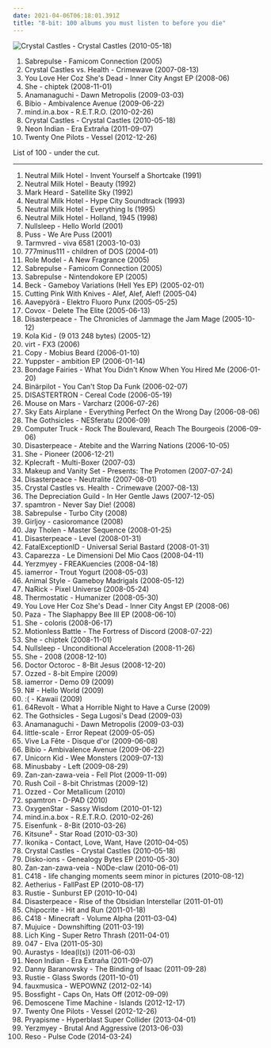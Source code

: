 ```yaml
---
date: 2021-04-06T06:18:01.391Z
title: "8-bit: 100 albums you must listen to before you die"
---
```

![Crystal Castles - Crystal Castles (2010-05-18)](http://coverartarchive.org/release/a432a420-f374-4556-8421-b4ea097c7fe9/8216508553-500.jpg "Crystal Castles - Crystal Castles (2010-05-18)")
<ol class="albums">
<li data-cover="http://coverartarchive.org/release/de7fa22f-59ea-4a13-9794-ef103e9b8c62/6758388835-500.jpg" data-tags="8-bit, breakcore, chiptune" role="button">Sabrepulse - Famicom Connection (2005)</li>
<li data-cover="https://via.placeholder.com/450" data-tags="electronic" role="button">Crystal Castles vs. Health - Crimewave (2007-08-13)</li>
<li data-cover="https://img.discogs.com/U_5rWV9yNYghAXMnbh3EoIHCee4=/fit-in/600x600/filters:strip_icc():format(jpeg):mode_rgb():quality(90)/discogs-images/R-1527680-1226225702.jpeg.jpg" data-tags="electronica, nintendo, 8-bit, new rave, bitpop, digital punk" role="button">You Love Her Coz She's Dead - Inner City Angst EP (2008-06)</li>
<li data-cover="http://coverartarchive.org/release/9ade91c4-67e2-4f3b-a52d-0be0653548d5/6709617117-500.jpg" data-tags="electronic, chiptune" role="button">She - chiptek (2008-11-01)</li>
<li data-cover="http://coverartarchive.org/release/d6e602eb-97e5-42ca-919b-37c2ea510bad/2060277808-500.jpg" data-tags="chiptune, bitpop" role="button">Anamanaguchi - Dawn Metropolis (2009-03-03)</li>
<li data-cover="https://img.discogs.com/7Q19HQREynIVkQxS6HzNd3gDI7w=/fit-in/600x600/filters:strip_icc():format(jpeg):mode_rgb():quality(90)/discogs-images/R-2735449-1405398601-5788.jpeg.jpg" data-tags="idm, folk, experimental, contemporary folk, abstract hip hop" role="button">Bibio - Ambivalence Avenue (2009-06-22)</li>
<li data-cover="http://coverartarchive.org/release/0063c6b9-5376-36c8-9b51-a053ebbb270c/2097577050-500.jpg" data-tags="8-bit, chiptune" role="button">mind.in.a.box - R.E.T.R.O. (2010-02-26)</li>
<li data-cover="http://coverartarchive.org/release/a432a420-f374-4556-8421-b4ea097c7fe9/8216508553-500.jpg" data-tags="electronic" role="button">Crystal Castles - Crystal Castles (2010-05-18)</li>
<li data-cover="http://coverartarchive.org/release/80418cea-5f7e-48b9-a7de-d58175e51531/18047710272-500.jpg" data-tags="synthpop, electronic, chillwave" role="button">Neon Indian - Era Extraña (2011-09-07)</li>
<li data-cover="http://coverartarchive.org/release/77f25b0b-bb51-44fb-b7b5-9c5c391769dd/7221126832-500.jpg" data-tags="alternative" role="button">Twenty One Pilots - Vessel (2012-12-26)</li>
</ol>
List of 100 - under the cut.
<!-- more -->

_________________

<ol class="albums">
<li data-cover="http://coverartarchive.org/release/aa63a5bd-d36a-43a3-a622-c813e72da497/14482581925-500.jpg" data-tags="lo-fi" role="button">
Neutral Milk Hotel - Invent Yourself a Shortcake (1991)
</li>
<li data-cover="http://coverartarchive.org/release/1b18ea3b-59e5-43c5-b0c5-fceddd285109/7950065085-500.jpg" data-tags="rock" role="button">
Neutral Milk Hotel - Beauty (1992)
</li>
<li data-cover="https://img.discogs.com/rmFizOowKwpeX1eprL1WLZZR8hc=/fit-in/600x888/filters:strip_icc():format(jpeg):mode_rgb():quality(90)/discogs-images/R-12331262-1533332807-5148.jpeg.jpg" data-tags="noise, trance, classic rock, metal, french, electropop, indie, pop, rockabilly, rock, 80s, british, alternative, hard, brutal, grindcore, hardcore, swedish, emo, folk, rap, grime, dubstep, electro, dance, c, australian, canada, queen, lalala, cheese, lo-fi, blue-eyed soul, new wave, dance-pop, americana, chamber pop, post-punk, adult contemporary, new age, techno, house, scottish, canadian, ska, 8-bit, new zealand, 90s, russian, sunday, jpop, mashup, argentina, dream pop, american, chiptune, g, eu, radio, cronica, spoken word, covers, k, aor, lazytown, bagpipes, hype, political, space rock, christian, christian rock, german, sarcasm, new weird america, geek, humour, glam rock, deep house, breakcore, youtube, frogs, nintendocore, greek, eurodance, gospel, kiwi, podcast, humor, anime, new jack swing, novelty, activist, pagan, doo-wop" role="button">
Mark Heard - Satellite Sky (1992)
</li>
<li data-cover="https://img.discogs.com/slklL0Cxb9J9P82vkxUZpTx2T_I=/fit-in/600x594/filters:strip_icc():format(jpeg):mode_rgb():quality(90)/discogs-images/R-2098709-1600626023-2654.png.jpg" data-tags="rock, lo-fi" role="button">
Neutral Milk Hotel - Hype City Soundtrack (1993)
</li>
<li data-cover="https://img.discogs.com/MomQPvUrJUxe4ajEGkeW_dkZ1w4=/fit-in/600x600/filters:strip_icc():format(jpeg):mode_rgb():quality(90)/discogs-images/R-536252-1167768415.jpeg.jpg" data-tags="lo-fi" role="button">
Neutral Milk Hotel - Everything Is (1995)
</li>
<li data-cover="http://coverartarchive.org/release/fa031f89-19af-4962-9a75-734a56568e00/3326083723-500.jpg" data-tags="trance, black metal, metal, electronic, electronica, pop, rock, punk, alternative, hardcore, electro, dance, happy, techno, 8-bit, idm, drum and bass, club, chiptune, punk rock, breakcore, happy hardcore, speedcore, gabber, furry, synthcore, vulpvibe, renard v, homelesstaco" role="button">
Neutral Milk Hotel - Holland, 1945 (1998)
</li>
<li data-cover="http://coverartarchive.org/release/49d4b5fc-16a1-48f7-8b24-c0b85e89e16c/4586030713-500.jpg" data-tags="chiptune" role="button">
Nullsleep - Hello World (2001)
</li>
<li data-cover="http://coverartarchive.org/release/35e56c2b-ec70-4dd2-80ab-e78591b82256/21841992268-500.jpg" data-tags="8-bit, 00s, sweden, mein quitschiger leiherkasten" role="button">
Puss - We Are Puss (2001)
</li>
<li data-cover="https://img.discogs.com/XiBOcDuA1QK935sf7SLiWhDeAIg=/fit-in/600x600/filters:strip_icc():format(jpeg):mode_rgb():quality(90)/discogs-images/R-194223-1276971234.jpeg.jpg" data-tags="industrial, rhythmic noise, ad noiseam" role="button">
Tarmvred - viva 6581 (2003-10-03)
</li>
<li data-cover="http://coverartarchive.org/release/64e3ab24-cb54-4828-83bf-a98f950d5633/1003890682-500.jpg" data-tags="electronica, 8-bit, russian, nintendocore, videogamecore, russian 8 bit" role="button">
777minus111 - children of DOS (2004-01)
</li>
<li data-cover="http://coverartarchive.org/release/34869804-4a0c-42e4-92da-ed103977d889/3886924542-500.jpg" data-tags="electronic, 8-bit" role="button">
Role Model - A New Fragrance (2005)
</li>
<li data-cover="http://coverartarchive.org/release/de7fa22f-59ea-4a13-9794-ef103e9b8c62/6758388835-500.jpg" data-tags="8-bit, breakcore, chiptune" role="button">
Sabrepulse - Famicom Connection (2005)
</li>
<li data-cover="http://coverartarchive.org/release/7c97f328-00e6-4857-8f35-6718ffe76332/6758407243-500.jpg" data-tags="breakcore" role="button">
Sabrepulse - Nintendokore EP (2005)
</li>
<li data-cover="http://coverartarchive.org/release/501044fc-eb3e-425d-9d21-395919a6025c/5795084940-500.jpg" data-tags="beck" role="button">
Beck - Gameboy Variations (Hell Yes EP) (2005-02-01)
</li>
<li data-cover="https://via.placeholder.com/450" data-tags="cybergrind, grindcore, experimental, nintendocore" role="button">
Cutting Pink With Knives - Alef, Alef, Alef! (2005-04)
</li>
<li data-cover="http://coverartarchive.org/release/3160c670-8643-4480-a606-3f17c4c7ed69/6618973788-500.jpg" data-tags="psytrance" role="button">
Aavepyörä - Elektro Fluoro Punx (2005-05-25)
</li>
<li data-cover="https://img.discogs.com/esjDrIUAot-PHKj3SqWKaM8Nn8Y=/fit-in/160x143/filters:strip_icc():format(jpeg):mode_rgb():quality(90)/discogs-images/R-524935-1127507192.gif.jpg" data-tags="electronic, electronica, 8-bit, chiptune, bitpop" role="button">
Covox - Delete The Elite (2005-06-13)
</li>
<li data-cover="https://img.discogs.com/ZkxAwBJL7TL4dCrHMwBSY2qf0mY=/fit-in/550x550/filters:strip_icc():format(jpeg):mode_rgb():quality(90)/discogs-images/R-3523027-1333806253.png.jpg" data-tags="8-bit" role="button">
Disasterpeace - The Chronicles of Jammage the Jam Mage (2005-10-12)
</li>
<li data-cover="http://coverartarchive.org/release/5eb1047f-6523-4ee1-aab8-35ed920bae4a/4709728768-500.jpg" data-tags="8bit" role="button">
Kola Kid - (9 013 248 bytes) (2005-12)
</li>
<li data-cover="http://coverartarchive.org/release/8bb48bf2-0997-4f30-b4cb-78f687b5f7d7/5590637502-500.jpg" data-tags="progressive metal, 8-bit, chiptune, chipmusic, free download, 8bitpeoples, vgm, chip metal, chip rock, progressive chiptune" role="button">
virt - FX3 (2006)
</li>
<li data-cover="http://coverartarchive.org/release/701557d3-f3b8-443c-b4a6-820c4893720a/27017953798-500.jpg" data-tags="electronic" role="button">
Copy - Mobius Beard (2006-01-10)
</li>
<li data-cover="http://coverartarchive.org/release/009ccfff-ee19-4b40-bd30-928b1dddc65a/1322242321-500.jpg" data-tags="electronic, idm" role="button">
Yuppster - ambition EP (2006-01-14)
</li>
<li data-cover="https://img.discogs.com/8c2Kz7Nc_CYFaSKF37ayZaRIQqw=/fit-in/300x300/filters:strip_icc():format(jpeg):mode_rgb():quality(90)/discogs-images/R-689090-1147966352.jpeg.jpg" data-tags="electronic" role="button">
Bondage Fairies - What You Didn't Know When You Hired Me (2006-01-20)
</li>
<li data-cover="http://coverartarchive.org/release/ce40cdb1-a562-4fd8-a269-9269f98d4124/1087404314-500.jpg" data-tags="chiptune, jamendo, bitpop" role="button">
Binärpilot - You Can't Stop Da Funk (2006-02-07)
</li>
<li data-cover="https://via.placeholder.com/450" data-tags="electronica, ambient, prog, techno, 8-bit, idm, chiptune, progressive, ambient idm, ambient techno, progressive electronica, melodic idm, progtronica, chiptronica" role="button">
DISASTERTRON - Cereal Code (2006-05-19)
</li>
<li data-cover="https://img.discogs.com/28gLKev_TwNejFuE-TiPaIhRMU4=/fit-in/600x532/filters:strip_icc():format(jpeg):mode_rgb():quality(90)/discogs-images/R-932399-1277418871.jpeg.jpg" data-tags="experimental" role="button">
Mouse on Mars - Varcharz (2006-07-26)
</li>
<li data-cover="http://coverartarchive.org/release/b52588bb-9462-40a5-beb4-9c6299028fef/11694986871-500.jpg" data-tags="hardcore, nintendocore, metalcore, experimental, post-hardcore" role="button">
Sky Eats Airplane - Everything Perfect On the Wrong Day (2006-08-06)
</li>
<li data-cover="http://coverartarchive.org/release/3c428fe4-d8db-4a80-8fc3-290aa9ea6ca6/5929326396-500.jpg" data-tags="8-bit, chiptune, 8-bit goth" role="button">
The Gothsicles - NESferatu (2006-09)
</li>
<li data-cover="http://coverartarchive.org/release/c51d1c4b-d65b-4f75-9497-61bdc35cc28e/8596483575-500.jpg" data-tags="electro, circuit bending, garage" role="button">
Computer Truck - Rock The Boulevard, Reach The Bourgeois (2006-09-06)
</li>
<li data-cover="http://coverartarchive.org/release/b53aa824-1e68-44eb-aedd-af0a2f1d7b98/3677936763-500.jpg" data-tags="8-bit" role="button">
Disasterpeace - Atebite and the Warring Nations (2006-10-05)
</li>
<li data-cover="http://coverartarchive.org/release/8e16dcdd-de40-46b5-82c9-949341bbc160/6710013824-500.jpg" data-tags="electronic, chiptune" role="button">
She - Pioneer (2006-12-21)
</li>
<li data-cover="http://coverartarchive.org/release/3587bde3-7eee-4bf2-b751-586e4df550a1/3886926937-500.jpg" data-tags="trance, electronica, fusion, tech house, 8-bit, idm, chiptune, progressive trance, goa, psytrance, electro-techno, neo-psychedelia, darkpsy, chipmusic, hard trance, electro-house, chip trance, chip techno, chiptronica, progressive chiptune, chip fusion" role="button">
Kplecraft - Multi-Boxer (2007-03)
</li>
<li data-cover="http://coverartarchive.org/release/aff637a8-d11c-41cf-a0fb-321e7a949d45/27685193007-500.jpg" data-tags="electronic, 8-bit, chiptune" role="button">
Makeup and Vanity Set - Presents: The Protomen (2007-07-24)
</li>
<li data-cover="http://coverartarchive.org/release/52f42ee6-cd97-4ab7-abb4-a83bab4924e2/3677917390-500.jpg" data-tags="8-bit" role="button">
Disasterpeace - Neutralite (2007-08-01)
</li>
<li data-cover="https://via.placeholder.com/450" data-tags="electronic" role="button">
Crystal Castles vs. Health - Crimewave (2007-08-13)
</li>
<li data-cover="http://coverartarchive.org/release/77a76a41-0893-4107-9085-aa71191f30ef/15479004276-500.jpg" data-tags="shoegaze, electronic" role="button">
The Depreciation Guild - In Her Gentle Jaws (2007-12-05)
</li>
<li data-cover="https://img.discogs.com/k5cjajImifWAbrZFZLfK0T7QgP4=/fit-in/400x400/filters:strip_icc():format(jpeg):mode_rgb():quality(90)/discogs-images/R-1752382-1241054224.jpeg.jpg" data-tags="electronic, 8bit, 8-bit, chiptune, capcom, megaman, chrono trigger" role="button">
spamtron - Never Say Die! (2008)
</li>
<li data-cover="http://coverartarchive.org/release/fbdabeee-669a-40c9-b4af-7bb587e38cf4/11102006899-500.jpg" data-tags="8-bit" role="button">
Sabrepulse - Turbo City (2008)
</li>
<li data-cover="http://coverartarchive.org/release/985187e6-482c-4b54-a158-15a0cd38f9df/6510177665-500.jpg" data-tags="electronic, electronica, 8-bit, chiptune, 8 bit, free download" role="button">
Girljoy - casioromance (2008)
</li>
<li data-cover="https://img.discogs.com/AHiO_jApB_JvPu3OWvEwS_znQGY=/fit-in/400x400/filters:strip_icc():format(jpeg):mode_rgb():quality(90)/discogs-images/R-1629694-1233247336.gif.jpg" data-tags="electropop, progressive rock, prog, 8-bit, chiptune, progressive, electrorock, prog pop, chip rock, electroprog" role="button">
Jay Tholen - Master Sequence (2008-01-25)
</li>
<li data-cover="https://img.discogs.com/K0DEDa1Dl_ANvDKPTQn0fFIv7M0=/fit-in/600x600/filters:strip_icc():format(jpeg):mode_rgb():quality(90)/discogs-images/R-1384280-1402024140-1626.jpeg.jpg" data-tags="8-bit, chiptune, progressive electronica" role="button">
Disasterpeace - Level (2008-01-31)
</li>
<li data-cover="https://img.discogs.com/KYrg8qOYYG8ObYJpPIZ6TaLb_n0=/fit-in/200x200/filters:strip_icc():format(jpeg):mode_rgb():quality(90)/discogs-images/R-1270945-1205289937.jpeg.jpg" data-tags="8-bit, electronic, chiptune, bitpop" role="button">
FatalExceptionID - Universal Serial Bastard (2008-01-31)
</li>
<li data-cover="http://coverartarchive.org/release/a2a77508-7759-4294-82db-463eb043caba/6112729123-500.jpg" data-tags="italian, rap" role="button">
Caparezza - Le Dimensioni Del Mio Caos (2008-04-11)
</li>
<li data-cover="http://coverartarchive.org/release/878f95a1-ecc7-438e-aad9-aaf4be90653f/11291022040-500.jpg" data-tags="8bit, 8-bit, psychedelic, chiptune, 8 bit, micromusic, chiptunes, 8bitpeoples" role="button">
Yerzmyey - FREAKuencies (2008-04-18)
</li>
<li data-cover="https://img.discogs.com/fTLPRiyaKkpMtK53wuEvhxQkTh4=/fit-in/500x491/filters:strip_icc():format(jpeg):mode_rgb():quality(90)/discogs-images/R-1367758-1213433523.jpeg.jpg" data-tags="nintendocore" role="button">
iamerror - Trout Yogurt (2008-05-03)
</li>
<li data-cover="http://coverartarchive.org/release/f5aa226f-ccd0-474b-acb2-484afbb4fc8e/13233367721-500.jpg" data-tags="electronic, chiptune" role="button">
Animal Style - Gameboy Madrigals (2008-05-12)
</li>
<li data-cover="https://img.discogs.com/IDsL5x0doCaZtEd0yaC-fFxgjes=/fit-in/600x500/filters:strip_icc():format(jpeg):mode_rgb():quality(90)/discogs-images/R-1352525-1212075128.jpeg.jpg" data-tags="industrial, 8-bit, chiptune, ebm, powernoise, free albums, ryhythmic noise" role="button">
NaRick - Pixel Universe (2008-05-24)
</li>
<li data-cover="http://coverartarchive.org/release/38a991aa-9cd6-4f23-9820-318827235e29/2060561870-500.jpg" data-tags="synthpop" role="button">
Thermostatic - Humanizer (2008-05-30)
</li>
<li data-cover="https://img.discogs.com/U_5rWV9yNYghAXMnbh3EoIHCee4=/fit-in/600x600/filters:strip_icc():format(jpeg):mode_rgb():quality(90)/discogs-images/R-1527680-1226225702.jpeg.jpg" data-tags="electronica, nintendo, 8-bit, new rave, bitpop, digital punk" role="button">
You Love Her Coz She's Dead - Inner City Angst EP (2008-06)
</li>
<li data-cover="https://img.discogs.com/cdHjhIZIWbMCr11UZF8F9OU7kEA=/fit-in/492x492/filters:strip_icc():format(jpeg):mode_rgb():quality(90)/discogs-images/R-1366241-1278705935.jpeg.jpg" data-tags="chiptune" role="button">
Paza - The Slaphappy Bee III EP (2008-06-10)
</li>
<li data-cover="http://coverartarchive.org/release/964bdc18-bbd0-437a-b00a-3f642472451b/4187837782-500.jpg" data-tags="electronic, electronica" role="button">
She - coloris (2008-06-17)
</li>
<li data-cover="https://img.discogs.com/iY4qsKLK9EO0mvlF07nMQBxqvGM=/fit-in/600x600/filters:strip_icc():format(jpeg):mode_rgb():quality(90)/discogs-images/R-4769399-1374940089-3019.jpeg.jpg" data-tags="electronica, nintendocore" role="button">
Motionless Battle - The Fortress of Discord (2008-07-22)
</li>
<li data-cover="http://coverartarchive.org/release/9ade91c4-67e2-4f3b-a52d-0be0653548d5/6709617117-500.jpg" data-tags="electronic, chiptune" role="button">
She - chiptek (2008-11-01)
</li>
<li data-cover="http://coverartarchive.org/release/b20863b4-0eb3-4065-9599-24248499ec3d/27066384557-500.jpg" data-tags="electronic, chiptune" role="button">
Nullsleep - Unconditional Acceleration (2008-11-26)
</li>
<li data-cover="http://coverartarchive.org/release/87ad2049-f57b-43de-ab61-053e9ac0a82d/3772568489-500.jpg" data-tags="electronic, 8-bit" role="button">
She - 2008 (2008-12-10)
</li>
<li data-cover="http://coverartarchive.org/release/0d938f11-67d2-4996-8b31-e18ecb26fe43/17443234242-500.jpg" data-tags="christmas" role="button">
Doctor Octoroc - 8-Bit Jesus (2008-12-20)
</li>
<li data-cover="http://coverartarchive.org/release/919c85b1-2145-4a4c-a6ba-cf8260e73d6a/6909104370-500.jpg" data-tags="nintendo, chiptune, computer, gamewave" role="button">
Ozzed - 8-bit Empire (2009)
</li>
<li data-cover="https://img.discogs.com/nsk5LlI1fG5FK2f5mwfo_ekKtdw=/fit-in/320x320/filters:strip_icc():format(jpeg):mode_rgb():quality(90)/discogs-images/R-5498804-1394945032-2702.png.jpg" data-tags="instrumental, experimental, 8-bit, nintendocore, nintendogrind" role="button">
iamerror - Demo 09 (2009)
</li>
<li data-cover="http://coverartarchive.org/release/c70ed505-cb5b-475d-a7ed-209f1bbdf836/7236940047-500.jpg" data-tags="experimental, 8-bit, russian, chiptune" role="button">
N# - Hello World (2009)
</li>
<li data-cover="http://coverartarchive.org/release/24fbbb1c-da51-4bbc-bd71-bd8d90b55249/8362528885-500.jpg" data-tags="8bit, 8-bit, chiptune, 8 bit, chiprock, 8bit punk, intikrec" role="button">
:( - Kawaii (2009)
</li>
<li data-cover="http://coverartarchive.org/release/933f4fba-d2d5-4ee1-a1c3-6145b897831d/5797053181-500.jpg" data-tags="swedish, 8-bit, bitpop, d-trash records" role="button">
64Revolt - What a Horrible Night to Have a Curse (2009)
</li>
<li data-cover="http://coverartarchive.org/release/881dabd1-0bb3-4cce-a726-feb57f1ac25b/5810021701-500.jpg" data-tags="electronica, 8-bit, chiptune, 8-bit gothic, henry hacksaw ep" role="button">
The Gothsicles - Sega Lugosi's Dead (2009-03)
</li>
<li data-cover="http://coverartarchive.org/release/d6e602eb-97e5-42ca-919b-37c2ea510bad/2060277808-500.jpg" data-tags="chiptune, bitpop" role="button">
Anamanaguchi - Dawn Metropolis (2009-03-03)
</li>
<li data-cover="https://img.discogs.com/OAPHM-bBqDh2f3CmrM5EBKS6uQQ=/fit-in/600x600/filters:strip_icc():format(jpeg):mode_rgb():quality(90)/discogs-images/R-9266997-1477658830-6045.jpeg.jpg" data-tags="electronica, techno, 8-bit, idm, chiptune, chiptronica" role="button">
little-scale - Error Repeat (2009-05-05)
</li>
<li data-cover="http://coverartarchive.org/release/6a2a04ff-af1e-472c-b0c5-38253ac599fb/2129023006-500.jpg" data-tags="electronic, electroclash, electro, 8-bit, new rave, crystal castles clone" role="button">
Vive La Fête - Disque d'or (2009-06-08)
</li>
<li data-cover="https://img.discogs.com/7Q19HQREynIVkQxS6HzNd3gDI7w=/fit-in/600x600/filters:strip_icc():format(jpeg):mode_rgb():quality(90)/discogs-images/R-2735449-1405398601-5788.jpeg.jpg" data-tags="idm, folk, experimental, contemporary folk, abstract hip hop" role="button">
Bibio - Ambivalence Avenue (2009-06-22)
</li>
<li data-cover="http://coverartarchive.org/release/0ed330ec-2780-4d7b-ab78-8b4008cc70a2/6662857634-500.jpg" data-tags="chiptune" role="button">
Unicorn Kid - Wee Monsters (2009-07-13)
</li>
<li data-cover="http://coverartarchive.org/release/2db9d407-ad7c-4575-9c6a-31d129ed79ec/6437563614-500.jpg" data-tags="instrumental" role="button">
Minusbaby - Left (2009-08-29)
</li>
<li data-cover="https://img.discogs.com/b9xxCE9wStkJ39UqspzAenzWOs8=/fit-in/256x256/filters:strip_icc():format(jpeg):mode_rgb():quality(90)/discogs-images/R-2894783-1306091525.gif.jpg" data-tags="electronica, prog, 8-bit, chiptune, progressive, chipmusic, electronic, instrumental, experimental, progressive rock, nintendo, unique, video game music, nes, eccentric, vgm, progressive electronica, :3, genreless" role="button">
Zan-zan-zawa-veia - Fell Plot (2009-11-09)
</li>
<li data-cover="http://coverartarchive.org/release/e3732b92-ab31-4db6-bce9-c750fc7ec3fb/1942592268-500.jpg" data-tags="christmas, 8bit, 8-bit, navidad, child's play" role="button">
Rush Coil - 8-bit Christmas (2009-12)
</li>
<li data-cover="https://img.discogs.com/PITq3jDJGhHS0umGTHq69_3e6wU=/fit-in/600x600/filters:strip_icc():format(jpeg):mode_rgb():quality(90)/discogs-images/R-16081446-1603108334-4244.jpeg.jpg" data-tags="8bit, chiptune, 8-bit, 8 bit" role="button">
Ozzed - Cor Metallicum (2010)
</li>
<li data-cover="https://img.discogs.com/gwKl9qhzA10jVBozp1RrZtpuhlo=/fit-in/600x600/filters:strip_icc():format(jpeg):mode_rgb():quality(90)/discogs-images/R-10662773-1501939211-4990.jpeg.jpg" data-tags="electronic, 8bit, 8-bit, chiptune, albums i got because of the album art" role="button">
spamtron - D-PAD (2010)
</li>
<li data-cover="https://img.discogs.com/l6tZFxVrZlP9Z9BCJnNBGlQ4siY=/fit-in/600x603/filters:strip_icc():format(jpeg):mode_rgb():quality(90)/discogs-images/R-12002473-1526354004-8019.jpeg.jpg" data-tags="electronica, 8-bit, chiptune, progressive, electrorock, chiprock, progressive electronica, progtronica, chiptronica" role="button">
OxygenStar - Sassy Wisdom (2010-01-12)
</li>
<li data-cover="http://coverartarchive.org/release/0063c6b9-5376-36c8-9b51-a053ebbb270c/2097577050-500.jpg" data-tags="8-bit, chiptune" role="button">
mind.in.a.box - R.E.T.R.O. (2010-02-26)
</li>
<li data-cover="https://img.discogs.com/S8SC0gUDwhU661p27iTCEyN1cS0=/fit-in/500x500/filters:strip_icc():format(jpeg):mode_rgb():quality(90)/discogs-images/R-2314644-1285127368.jpeg.jpg" data-tags="ebm" role="button">
Eisenfunk - 8-Bit (2010-03-26)
</li>
<li data-cover="http://coverartarchive.org/release/97c79f61-e8e7-45b9-beb8-2704705602ba/1394252281-500.jpg" data-tags="electronic, 8bit, 8-bit, chiptune, bitpop, furry, lapfox, bitcore, nostalgiacore, laptfoxtrax" role="button">
Kitsune² - Star Road (2010-03-30)
</li>
<li data-cover="http://coverartarchive.org/release/6d55670b-97e9-47f3-b8b4-3670d3158b66/27226187945-500.jpg" data-tags="dubstep" role="button">
Ikonika - Contact, Love, Want, Have (2010-04-05)
</li>
<li data-cover="http://coverartarchive.org/release/a432a420-f374-4556-8421-b4ea097c7fe9/8216508553-500.jpg" data-tags="electronic" role="button">
Crystal Castles - Crystal Castles (2010-05-18)
</li>
<li data-cover="http://coverartarchive.org/release/2e2acc48-2fc6-4f13-869c-c73aff5217b9/5475532881-500.jpg" data-tags="electro, free, free download" role="button">
Disko-ions - Genealogy Bytes EP (2010-05-30)
</li>
<li data-cover="https://img.discogs.com/QcYsc7BTRzdsMTH4uDYAQlTT-Lg=/fit-in/384x384/filters:strip_icc():format(jpeg):mode_rgb():quality(90)/discogs-images/R-2894886-1306095003.png.jpg" data-tags="8-bit, idm, glitch, chiptune, progressive, chipmusic" role="button">
Zan-zan-zawa-veia - N0De-claw (2010-06-01)
</li>
<li data-cover="http://coverartarchive.org/release/d52c016f-7a08-4a78-abc9-1331c5e3666b/11724503080-500.jpg" data-tags="ambient" role="button">
C418 - life changing moments seem minor in pictures (2010-08-12)
</li>
<li data-cover="https://img.discogs.com/H8VGf-kmKz2lcHhZfVzDRU3GHos=/fit-in/600x450/filters:strip_icc():format(jpeg):mode_rgb():quality(90)/discogs-images/R-111354-1238962583.jpeg.jpg" data-tags="soundtrack, noise, chillout, electronic, electronica, trip-hop, electropop, indie, chill, instrumental, ambient, experimental, indie electronic, post-rock, downtempo, electro, dance, unsigned, canada, calm, piano, epic, industrial, easy listening, synth pop, ambient pop, new age, indietronica, shoegaze, canadian, 8-bit, melodic, idm, psychedelic, night, guitar, strings, dreamy, cinematic, film, moody, synth, driving, glitch, morning, reflective, atmospheric, haunting, dream pop, drone, space, breakbeat, progressive, winter, mellow, psychill, melancholy, sleep, beats, synthpop, electronic ambient, nostalgic, soft, ethereal, loop, intense, illbient, intelligent, relaxing, eerie, hypnotic, ebm, darkwave, space music, experimental electronica, bigbeat, chill-out, dark ambient, ghostly, 00s, mood, cold, dreampop, shoegazer, alternative dance, night music, ambient techno, chill out, toronto, bitpop, dark wave, film score, independent, piano music, nostalgia, indietronic, film music, b-sides, spring" role="button">
Aetherius - FallPast EP (2010-08-17)
</li>
<li data-cover="https://img.discogs.com/yzM_zP5EcbFy6OQwhjOoZqDEUSc=/fit-in/600x600/filters:strip_icc():format(jpeg):mode_rgb():quality(90)/discogs-images/R-2473870-1286096331.jpeg.jpg" data-tags="dubstep, 8-bit, chiptune, wonky, zelda" role="button">
Rustie - Sunburst EP (2010-10-04)
</li>
<li data-cover="http://coverartarchive.org/release/878e73ca-b7f8-47d9-bc76-fb2070ce321e/1083867910-500.jpg" data-tags="8-bit, chiptune" role="button">
Disasterpeace - Rise of the Obsidian Interstellar (2011-01-01)
</li>
<li data-cover="https://img.discogs.com/Qpn4zab-AfD11r0fmSZALaBSvxg=/fit-in/600x600/filters:strip_icc():format(jpeg):mode_rgb():quality(90)/discogs-images/R-8757897-1468127199-6882.jpeg.jpg" data-tags="electronic, 8bit, 8-bit, chiptune" role="button">
Chipocrite - Hit and Run (2011-01-18)
</li>
<li data-cover="http://coverartarchive.org/release/5e396e48-5bc1-4d28-ab34-ee77dc534fed/22120675980-500.jpg" data-tags="ambient" role="button">
C418 - Minecraft - Volume Alpha (2011-03-04)
</li>
<li data-cover="http://coverartarchive.org/release/e33bbca2-510d-4743-9717-8d8c6d2ff7e8/2244807041-500.jpg" data-tags="idm, experimental" role="button">
Mujuice - Downshifting (2011-03-19)
</li>
<li data-cover="http://coverartarchive.org/release/ba2930a9-ed5c-45f6-a89e-8c937cf97d19/8566158876-500.jpg" data-tags="8-bit" role="button">
Lich King - Super Retro Thrash (2011-04-01)
</li>
<li data-cover="http://coverartarchive.org/release/5eabfd7b-638c-4d0d-8e0b-e358e1a1251f/17978515250-500.jpg" data-tags="chiptune" role="button">
047 - Elva (2011-05-30)
</li>
<li data-cover="http://coverartarchive.org/release/e64c90bd-3299-4c5e-be40-3a932374c6f7/2453779655-500.jpg" data-tags="ambient, experimental, dark ambient" role="button">
Aurastys - Idea(l(s)) (2011-06-03)
</li>
<li data-cover="http://coverartarchive.org/release/80418cea-5f7e-48b9-a7de-d58175e51531/18047710272-500.jpg" data-tags="synthpop, electronic, chillwave" role="button">
Neon Indian - Era Extraña (2011-09-07)
</li>
<li data-cover="http://coverartarchive.org/release/0268919b-57ca-4bf7-ab6c-08dc437272da/28838669770-500.jpg" data-tags="soundtrack" role="button">
Danny Baranowsky - The Binding of Isaac (2011-09-28)
</li>
<li data-cover="https://img.discogs.com/plh8LBQniRHhM4Qj9K8Dv5c8M1U=/fit-in/333x333/filters:strip_icc():format(jpeg):mode_rgb():quality(90)/discogs-images/R-3148830-1318015914.jpeg.jpg" data-tags="dubstep" role="button">
Rustie - Glass Swords (2011-10-01)
</li>
<li data-cover="https://img.discogs.com/GN7PZAFut3k9y-Wtl3CkW3L-VKU=/fit-in/350x350/filters:strip_icc():format(jpeg):mode_rgb():quality(90)/discogs-images/R-6101179-1411088571-1512.jpeg.jpg" data-tags="indie, dance, 8-bit, witch house, broken-clash, trianglecore, next wave" role="button">
fauxmusica - WEPOWNZ (2012-02-14)
</li>
<li data-cover="http://coverartarchive.org/release/c508c4a5-6de3-4396-967c-0a588d41f811/20381833678-500.jpg" data-tags="chiptune, bitpop" role="button">
Bossfight - Caps On, Hats Off (2012-09-09)
</li>
<li data-cover="http://coverartarchive.org/release/04800def-6eff-4759-982f-813d9d9d1114/3667955876-500.jpg" data-tags="electronic, dance, 8-bit, chiptune" role="button">
Demoscene Time Machine - Islands (2012-12-17)
</li>
<li data-cover="http://coverartarchive.org/release/77f25b0b-bb51-44fb-b7b5-9c5c391769dd/7221126832-500.jpg" data-tags="alternative" role="button">
Twenty One Pilots - Vessel (2012-12-26)
</li>
<li data-cover="http://coverartarchive.org/release/7bdaa0b3-ffa1-40a7-b714-837a6d41917f/21924888038-500.jpg" data-tags="experimental, avant-garde metal" role="button">
Pryapisme - Hyperblast Super Collider (2013-04-01)
</li>
<li data-cover="http://coverartarchive.org/release/611f9a73-96ec-44a9-b1cd-0319cf4d8b01/4695283487-500.jpg" data-tags="electronic, 8bit, 8-bit, chiptune, 8bitpeoples" role="button">
Yerzmyey - Brutal And Aggressive (2013-06-03)
</li>
<li data-cover="http://coverartarchive.org/release/62edf5b2-29c6-47c8-9e54-d9b1a107c35a/6902532710-500.jpg" data-tags="electronic, 8-bit" role="button">
Reso - Pulse Code (2014-03-24)
</li>
</ol>